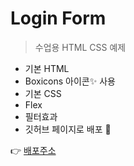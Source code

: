 # Login Form

> 수업용 HTML CSS 예제

- 기본 HTML
- Boxicons 아이콘✨ 사용
- 기본 CSS
- Flex
- 필터효과
- 깃허브 페이지로 배포 🎈

👉 [배포주소](https://subbange.github.io/Login-Form/)
